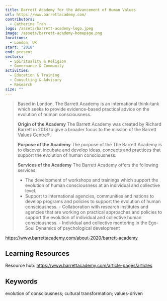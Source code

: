 ```yaml
---
title: Barrett Academy for the Advancement of Human Values
url: https://www.barrettacademy.com/
contributors:
  - Catherine Tran
logo: /assets/barrett-academy-logo.jpeg
image: /assets/barrett-academy-homepage.png
locations:
  - London, UK
start: "2018"
end: present
sectors:
  - Spirituality & Religion
  - Governance & Community
activities:
  - Education & Training
  - Consulting & Advisory
  - Research
size: ""
---
```

> Based in London, The Barrett Academy is an international think-tank which seeks to provide evidence-based practical advice on the evolution of human consciousness.
> 
> **Origin of the Academy**
> The Barrett Academy was created by Richard Barrett in 2018 to give a broader focus to the mission of the Barrett Values Centre®.
> 
> **Purpose of the Academy**
> The purpose of the The Barrett Academy is to discover, incubate and develop ideas, concepts and practices that support the evolution of human consciousness.
> 
> **Services of the Academy**
> The Barrett Academy offers the following services:
> 
> - The development of workshops and trainings which support the evolution of human consciousness at an individual and collective level.‍‍
> - Support to international agencies, communities and nations to develop programs and policies to support the evolution of human consciousness.
> ‍- Collaboration with research institutes and agencies that are working on practical approaches and policies to support the evolution of individual and collective human consciousness.
> ‍- Individual and collective mentoring in the Ego-Soul Dynamics of psychological development

https://www.barrettacademy.com/about-2020/barrett-academy 

## Learning Resources

Resource hub: https://www.barrettacademy.com/article-pages/articles 

## Keywords

evolution of consciousness; cultural transformation; values-driven